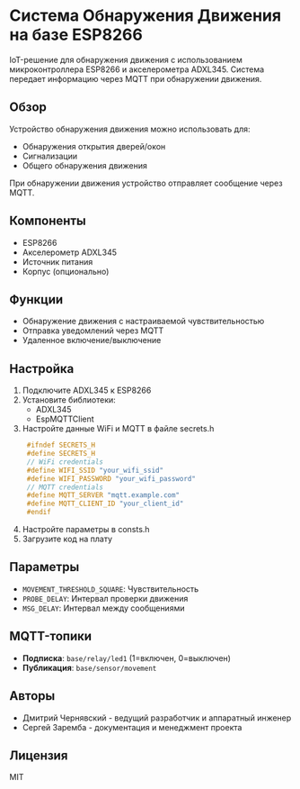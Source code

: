 # Система Обнаружения Движения на базе ESP8266

IoT-решение для обнаружения движения с использованием микроконтроллера ESP8266 и акселерометра ADXL345. Система передает информацию через MQTT при обнаружении движения.

## Обзор

Устройство обнаружения движения можно использовать для:
- Обнаружения открытия дверей/окон
- Сигнализации
- Общего обнаружения движения

При обнаружении движения устройство отправляет сообщение через MQTT.

## Компоненты

- ESP8266
- Акселерометр ADXL345
- Источник питания
- Корпус (опционально)

## Функции

- Обнаружение движения с настраиваемой чувствительностью
- Отправка уведомлений через MQTT
- Удаленное включение/выключение

## Настройка

1. Подключите ADXL345 к ESP8266
2. Установите библиотеки:
   - ADXL345
   - EspMQTTClient
3. Настройте данные WiFi и MQTT в файле secrets.h
   ```cpp
    #ifndef SECRETS_H
    #define SECRETS_H
    // WiFi credentials
    #define WIFI_SSID "your_wifi_ssid"
    #define WIFI_PASSWORD "your_wifi_password"
    // MQTT credentials
    #define MQTT_SERVER "mqtt.example.com"
    #define MQTT_CLIENT_ID "your_client_id"
    #endif
   ```
4. Настройте параметры в consts.h
5. Загрузите код на плату

## Параметры

- `MOVEMENT_THRESHOLD_SQUARE`: Чувствительность
- `PROBE_DELAY`: Интервал проверки движения
- `MSG_DELAY`: Интервал между сообщениями

## MQTT-топики

- **Подписка**: `base/relay/led1` (1=включен, 0=выключен)
- **Публикация**: `base/sensor/movement`

## Авторы
- Дмитрий Чернявский - ведущий разработчик и аппаратный инженер
- Сергей Заремба - документация и менеджмент проекта

## Лицензия

MIT